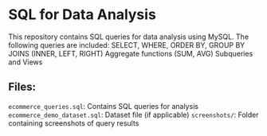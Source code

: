 # SQL for Data Analysis

This repository contains SQL queries for data analysis using MySQL. The following queries are included:
 SELECT, WHERE, ORDER BY, GROUP BY
 JOINS (INNER, LEFT, RIGHT)
 Aggregate functions (SUM, AVG)
 Subqueries and Views

## Files:
 `ecommerce_queries.sql`: Contains SQL queries for analysis
 `ecommerce_demo_dataset.sql`: Dataset file (if applicable)
 `screenshots/`: Folder containing screenshots of query results
